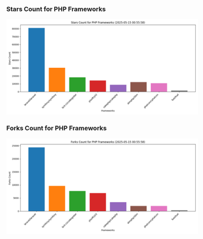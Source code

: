 ### Stars Count for PHP Frameworks

![Stars Chart](./archive/charts/20250515005558_stars_count.png)

### Forks Count for PHP Frameworks

![Forks Chart](./archive/charts/20250515005558_forks_count.png)

